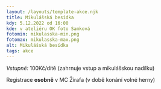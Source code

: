 ```yaml
---
layout: /layouts/template-akce.njk
title: Mikulášská besídka
kdy: 5.12.2022 od 16:00
kde: v ateliéru OK foto Samková
fotomin: mikulasska-min.png
fotomax: mikulasska-max.png
alt: Mikulášská besídka
tags: akce
---
```


*Vstupné:* 100Kč/dítě (zahrnuje vstup a mikulášskou nadílku)

Registrace **osobně** v MC Žirafa (v době konání volné herny)
